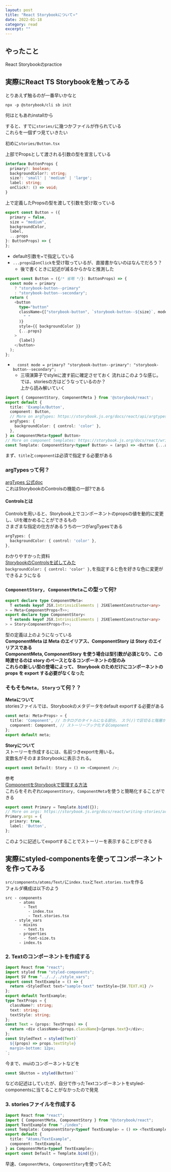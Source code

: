 ```yaml
---
layout: post
title: "React Storybookについて⭐️" 
date: 2022-01-18 
category: read 
excerpt: ""
---
```


## やったこと
React Storybookのpractice  

## 実際にReact TS Storybookを触ってみる
とりあえず触るのが一番早いかなと  

```shell
npx -p @storybook/cli sb init
```

何はともあれinstallから  

すると、すでに`stories/`に幾つかファイルが作られている  
これらを一個ずつ見ていきたい  

初めに`stories/Button.tsx`

上部でPropsとして渡される引数の型を宣言している  
```ts
interface ButtonProps {
  primary?: boolean;
  backgroundColor?: string;
  size?: 'small' | 'medium' | 'large';
  label: string;
  onClick?: () => void;
}
```

上で定義したPropsの型を渡して引数を受け取っている
```ts
export const Button = ({
  primary = false,
  size = "medium",
  backgroundColor,
  label,
  ...props
}: ButtonProps) => {
};
```
- default引数を`=`で指定している
- `...props`は`onClick`を受け取っているが、直接書かないのはなんでだろう？
  - 後で書くときに記述が減るからかなと推測した

```ts
export const Button = ({/* 省略 */}: ButtonProps) => {
  const mode = primary
    ? "storybook-button--primary"
    : "storybook-button--secondary";
  return (
    <button
      type="button"
      className={["storybook-button", `storybook-button--${size}`, mode].join(
        " "
      )}
      style={{ backgroundColor }}
      {...props}
    >
      {label}
    </button>
  );
};
```

- `  const mode = primary? "storybook-button--primary": "storybook-button--secondary";`
  - 三項演算子でstyleに渡す前に確定させておく
流れはこのような感じ。  
では、storiesの方はどうなっているのか？  
上から読み解いていく  

```ts
import { ComponentStory, ComponentMeta } from '@storybook/react';
export default {
  title: 'Example/Button',
  component: Button,
  // More on argTypes: https://storybook.js.org/docs/react/api/argtypes
  argTypes: {
    backgroundColor: { control: 'color' },
  },
} as ComponentMeta<typeof Button>
// More on component templates: https://storybook.js.org/docs/react/writing-stories/introduction#using-args
const Template: ComponentStory<typeof Button> = (args) => <Button {...args} />;
```
まず、`title`と`component`は必須で指定する必要がある  

### argTypesって何？
[argTypes 公式doc](https://storybook.js.org/docs/react/api/argtypes)  
これはStorybookのControlsの機能の一部?である  

#### Controlsとは
Controlsを用いると、Storybook上でコンポーネントのpropsの値を動的に変更し、UIを確かめることができるもの  
さまざまな指定の仕方があるうちの一つがargTypesである 
```ts
argTypes: {
  backgroundColor: { control: 'color' },
},
```
わかりやすかった資料  
[StorybookのControlsを試してみた](https://blog.web.nifty.com/engineer/3540)  
`backgroundColor: { control: 'color' },`を指定すると色を好きな色に変更ができるようになる  

### `ComponentStory, ComponentMeta`この型って何?
```ts
export declare type ComponentMeta<
  T extends keyof JSX.IntrinsicElements | JSXElementConstructor<any>
> = Meta<ComponentProps<T>>;
export declare type ComponentStory<
  T extends keyof JSX.IntrinsicElements | JSXElementConstructor<any>
> = Story<ComponentProps<T>>;
```
型の定義は上のようになっている  
**ComponentMeta は Meta のエイリアス、ComponentStory は Story のエイリアスである**  
**ComponentMeta, ComponentStory を使う場合は型引数が必須となり、この時渡せるのは story のベースとなるコンポーネントの型のみ**  
**これらの新しい型の登場によって、 Storybook のためだけにコンポーネントの props を export する必要がなくなった**  

### そもそも`Meta, Story`って何？？
**Metaについて**  
storiesファイルでは、Storybookのメタデータをdefault exportする必要がある  
```ts
const meta: Meta<Props> = {
  title: 'Component', // カタログのタイトルになる部分。 スラ(/)で区切ると階層ができる。
  component: Component, // ストーリーブック化するComponent
};
export default meta;
```
**Storyについて**  
ストーリーを作成するには、名前つきexportを用いる。  
変数名がそのままStorybookに表示される。
```ts
export const Default: Story = () => <Component />;
```
参考  
[ComponentをStorybookで管理する方法](https://qiita.com/cheez921/items/0a843aa1dcf897ff025a)  
これらをそれぞれ`ComponentStory, ComponentMeta`を使うと簡略化することができる  
```ts
export const Primary = Template.bind({});
// More on args: https://storybook.js.org/docs/react/writing-stories/args
Primary.args = {
  primary: true,
  label: 'Button',
};
```
このように記述してexportすることでストーリーを表示することができる  

## 実際にstyled-componentsを使ってコンポーネントを作ってみる
`src/components/atoms/Text/`に`index.tsx`と`Text.stories.tsx`を作る  
フォルダ構成は以下のよう
```
src - components
      - atoms
        - Text
          - index.tsx
          - Text.stories.tsx
    - style_vars
      - mixins
        - text.ts
      - properties
        - font-size.ts
      - index.ts
```

### 2. Textのコンポーネントを作成する
```ts
import React from "react";
import styled from "styled-components";
import SV from "../../../style_vars";
export const TextExample = () => {
  return <StyledText text="sample-text" textStyle={SV.TEXT.H1} />
};
export default TextExample;
type TextProps = {
  className?: string;
  text: string;
  textStyle: string;
};
const Text = (props: TextProps) => {
  return <div className={props.className}>{props.text}</div>;
};
const StyledText = styled(Text)`
  ${(props) => props.textStyle}
  margin-bottom: 12px;
`;
```
今まで、muiのコンポーネントなどを
```ts
const SButton = styled(Button)``
```
などの記述はしていたが、自分で作ったTextコンポーネントをstyled-componentsに当てることがなかったので発見  

### 3. storiesファイルを作成する
```ts
import React from "react";
import { ComponentMeta, ComponentStory } from "@storybook/react";
import TextExample from "./index";
const Template: ComponentStory<typeof TextExample> = () => <TextExample />;
export default {
  title: "Atoms/TextExample",
  component: TextExample,
} as ComponentMeta<typeof TextExample>;
export const Default = Template.bind({});
```
早速、`ComponentMeta, ComponentStory`を使ってみた  
